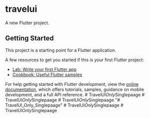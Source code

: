 # travelui

A new Flutter project.

## Getting Started

This project is a starting point for a Flutter application.

A few resources to get you started if this is your first Flutter project:

- [Lab: Write your first Flutter app](https://docs.flutter.dev/get-started/codelab)
- [Cookbook: Useful Flutter samples](https://docs.flutter.dev/cookbook)

For help getting started with Flutter development, view the
[online documentation](https://docs.flutter.dev/), which offers tutorials,
samples, guidance on mobile development, and a full API reference.
#   T r a v e l U I _ O n l y _ S i n g l e p a a g e  
 #   T r a v e l U I _ O n l y _ S i n g l e p a a g e  
 #   T r a v e l U I _ O n l y _ S i n g l e p a a g e  
 "# TravelUI_Only_Singlepaage" 
#   T r a v e l U I _ O n l y _ S i n g l e p a a g e  
 #   T r a v e l U I _ O n l y _ S i n g l e p a a g e  
 